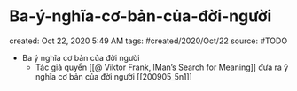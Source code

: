 # Ba-ý-nghĩa-cơ-bản-của-đời-người

created: Oct 22, 2020 5:49 AM
tags: #created/2020/Oct/22
source: #TODO

- Ba ý nghĩa cơ bản của đời người
    - Tác giả quyển [[@ Viktor Frank, lMan’s Search for Meaning]] đưa ra ý nghĩa cơ bản của đời người [[200905_5n1]]